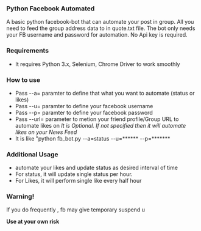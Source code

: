 <h3>Python Facebook Automated</h3>
A basic python facebook-bot that can automate your post in group. All you need to feed the group address data to in quote.txt file. The bot only needs your FB username and password for automation. No Api key is required.

<h3>Requirements</h3>
<ul>
<li>It requires Python 3.x, Selenium, Chrome Driver to work smoothly</li>
</ul>

<h3>How to use</h3>
<ul>
<li>Pass --a= paramter to define that what you want to automate (status or likes) </li>
<li>Pass --u= paramter to define your facebook username </li>
<li>Pass --p= paramter to define your facebook password </li>
<li>Pass --url= parameter to metion your friend profile/Group URL to automate likes on <i>It is Optional. If not specified then it will automate likes on your News Feed</i></li>
<li>It is like "python fb_bot.py --a=status --u=****** --p=*******</li>

</ul>

<h3>Additional Usage</h3>
<ul>
<li>automate your likes and update status as desired interval of time</li>
<li>For status, it will update single status per hour.</li>
<li>For Likes, it will perform single like every half hour</li>
</ul>

<h3>Warning!</h3>
<p>If you do frequently , fb may give temporary suspend u</p>
<strong>Use at your own risk</strong>


